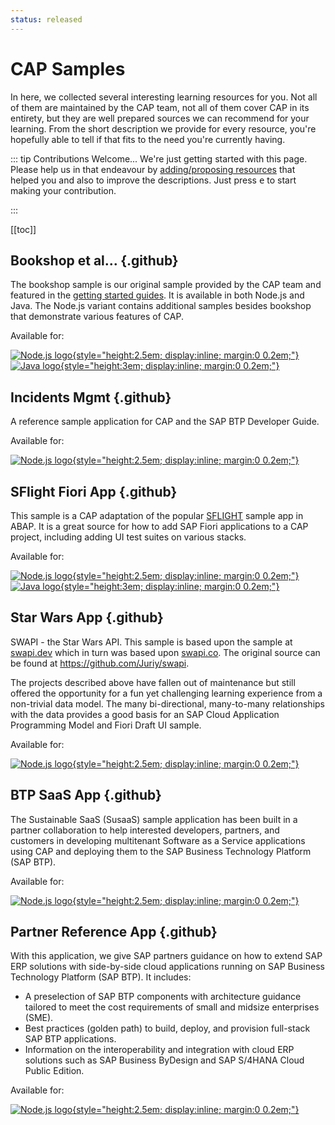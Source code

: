 ```yaml
---
status: released
---
```


# CAP Samples

In here, we collected several interesting learning resources for you. Not all of them are maintained by the CAP team, not all of them cover CAP in its entirety, but they are well prepared sources we can recommend for your learning. From the short description we provide for every resource, you're hopefully able to tell if that fits to the need you're currently having.

::: tip Contributions Welcome...
We're just getting started with this page. Please help us in that endeavour by [adding/proposing resources](https://github.com/cap-js/docs/pulls) that helped you and also to improve the descriptions. Just press <kbd>e</kbd> to start making your contribution.

:::


[[toc]]



<style scoped>

  h3.github::before {
    content: "";
    background: url(./assets/github.svg) no-repeat 0 0;
    background-size: 30px;
    height: 30px;
    width: 30px;
    margin-top: -4px;
    margin-right: 11px;
    vertical-align: middle;
    display: inline-block;
  }

  main .vp-doc a:has(> img) {
    display: inline-flex;
    align-items: center;
    transition: opacity 0.2s;
   }
   main .vp-doc a:has(> img):hover {
      opacity: 0.7;
   }
   main .vp-doc a:has(> img):not(:last-child) {
      margin-right: 1em;
   }

</style>



## Bookshop et al... {.github}

The bookshop sample is our original sample provided by the CAP team and featured in the [getting started guides](../get-started/in-a-nutshell).
It is available in both Node.js and Java. The Node.js variant contains additional samples besides bookshop that demonstrate various features of CAP.

Available for:

[![Node.js logo](../assets/logos/nodejs.svg 'Link to the cloud-cap-samples repository.'){style="height:2.5em; display:inline; margin:0 0.2em;"}](https://github.com/sap-samples/cloud-cap-samples)
[![Java logo](../assets/logos/java.svg 'link to the cloud-cap-samples-java repository.'){style="height:3em; display:inline; margin:0 0.2em;"}](https://github.com/sap-samples/cloud-cap-samples-java)



## Incidents Mgmt {.github}

A reference sample application for CAP and the SAP BTP Developer Guide.

Available for:

[![Node.js logo](../assets/logos/nodejs.svg 'Link to the incident-app repository.'){style="height:2.5em; display:inline; margin:0 0.2em;"}](https://github.com/cap-js/incidents-app)



## SFlight Fiori App {.github}

This sample is a CAP adaptation of the popular [SFLIGHT](https://blog.sap-press.com/what-is-sflight-and-the-flight-and-booking-data-model-for-abap) sample app in ABAP. It is a great source for how to add SAP Fiori applications to a CAP project, including adding UI test suites on various stacks.

Available for:

[![Node.js logo](../assets/logos/nodejs.svg 'Link to the cap-sflight repository.'){style="height:2.5em; display:inline; margin:0 0.2em;"}](https://github.com/sap-samples/cap-sflight)
[![Java logo](../assets/logos/java.svg 'Link to the cap-sflight repository.'){style="height:3em; display:inline; margin:0 0.2em;"}](https://github.com/sap-samples/cap-sflight)



## Star Wars App {.github}

SWAPI - the Star Wars API. This sample is based upon the sample at [swapi.dev](https://swapi.dev) which in turn was based upon [swapi.co](https://swapi.dev/about). The original source can be found at https://github.com/Juriy/swapi.

The projects described above have fallen out of maintenance but still offered the opportunity for a fun yet challenging learning experience from a non-trivial data model. The many bi-directional, many-to-many relationships with the data provides a good basis for an SAP Cloud Application Programming Model and Fiori Draft UI sample.

Available for:

[![Node.js logo](../assets/logos/nodejs.svg 'Link to the Star Wars app repository.'){style="height:2.5em; display:inline; margin:0 0.2em;"}](https://github.com/SAP-samples/cloud-cap-hana-swapi)



## BTP SaaS App {.github}

The Sustainable SaaS (SusaaS) sample application has been built in a partner collaboration to help interested developers, partners, and customers in developing multitenant Software as a Service applications using CAP and deploying them to the SAP Business Technology Platform (SAP BTP).

Available for:

[![Node.js logo](../assets/logos/nodejs.svg 'Link to the Sustainable SaaS (SusaaS) repository.'){style="height:2.5em; display:inline; margin:0 0.2em;"}](https://github.com/SAP-samples/btp-cap-multitenant-saas)


## Partner Reference App {.github}

With this application, we give SAP partners guidance on how to extend SAP ERP solutions with side-by-side cloud applications running on SAP Business Technology Platform (SAP BTP). It includes:

- A preselection of SAP BTP components with architecture guidance tailored to meet the cost requirements of small and midsize enterprises (SME).
- Best practices (golden path) to build, deploy, and provision full-stack SAP BTP applications.
- Information on the interoperability and integration with cloud ERP solutions such as SAP Business ByDesign and SAP S/4HANA Cloud Public Edition.

Available for:

[![Node.js logo](../assets/logos/nodejs.svg 'Link to the Partner Reference app repository.'){style="height:2.5em; display:inline; margin:0 0.2em;"}](https://github.com/SAP-samples/partner-reference-application)
